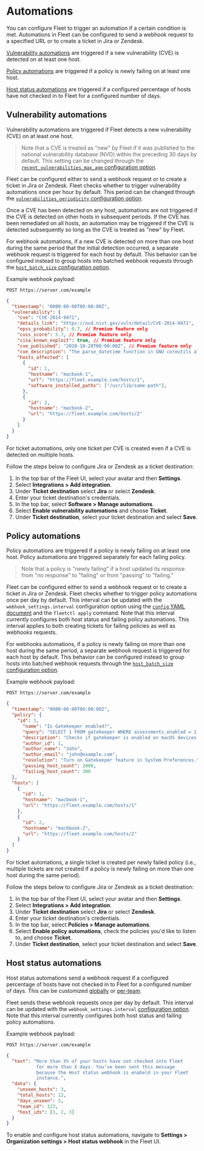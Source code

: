# Automations

You can configure Fleet to trigger an automation if a certain condition is met. Automations in Fleet can be configured to send a webhook request to a specified URL or to create a ticket in Jira or Zendesk.

[Vulnerability automations](#vulnerability-automations) are triggered if a new vulnerability (CVE) is
detected on at least one host.

[Policy automations](#policy-automations) are triggered if a policy is newly failing on at
least one host.

[Host status automations](#host-status-automations) are triggered if a configured
percentage of hosts have not checked in to Fleet for a configured number of days.

## Vulnerability automations

Vulnerability automations are triggered if Fleet detects a new vulnerability (CVE) on at least one host. 

> Note that a CVE is treated as "new" by Fleet if it was published to the national vulnerability database (NVD) within the preceding 30 days by default. This setting can be changed through the [`recent_vulnerabilities_max_age` configuration option](https://fleetdm.com/docs/deploying/configuration#recent-vulnerability-max-age).

Fleet can be configured either to send a webhook request or to create a ticket in Jira or Zendesk. Fleet checks whether to trigger vulnerability automations once per hour by default. This period can be changed through the [`vulnerabilities_periodicity` configuration option](https://fleetdm.com/docs/deploying/configuration#periodicity). 

Once a CVE has been detected on any host, automations are not triggered if the CVE is detected on other hosts in subsequent periods. If the CVE has been remediated on all hosts, an automation may be triggered if the CVE is detected subsequently so long as the CVE is treated as "new" by Fleet. 

For webhook automations, if a new CVE is detected on more than one host during the same period that the initial detection occurred, a separate webhook request is triggered for each host by default. This behavior can be configured instead to group hosts into batched webhook requests through the [`host_batch_size` configuration option](https://fleetdm.com/docs/using-fleet/configuration-files#webhook-settings-vulnerabilities-webhook-host-batch-size). 

Example webhook payload:

```http
POST https://server.com/example
```

```json
{
  "timestamp": "0000-00-00T00:00:00Z",
  "vulnerability": {
    "cve": "CVE-2014-9471",
    "details_link": "https://nvd.nist.gov/vuln/detail/CVE-2014-9471",
    "epss_probability": 0.7, // Premium feature only
    "cvss_score": 5.7, // Premium feature only
    "cisa_known_exploit": true, // Premium feature only
    "cve_published": "2020-10-28T00:00:00Z", // Premium feature only
    "cve_description": "The parse_datetime function in GNU coreutils allows remote attackers to cause a denial of service (crash) or possibly execute arbitrary code via a crafted date string, as demonstrated by the \"--date=TZ=\"123\"345\" @1\" string to the touch or date command.", // Premium feature only
    "hosts_affected": [
      {
        "id": 1,
        "hostname": "macbook-1",
        "url": "https://fleet.example.com/hosts/1",
        "software_installed_paths": ["/usr/lib/some-path"],
      },
      {
        "id": 2,
        "hostname": "macbook-2",
        "url": "https://fleet.example.com/hosts/2"
      }
    ]
  }
}
```


For ticket automations, only one ticket per CVE is created even if a CVE is detected on multiple hosts.

Follow the steps below to configure Jira or Zendesk as a ticket destination:

1. In the top bar of the Fleet UI, select your avatar and then **Settings**.
2. Select **Integrations > Add integration**.
3. Under **Ticket destination** select **Jira** or select **Zendesk**.
4. Enter your ticket destination's credentials.
5. In the top bar, select **Software > Manage automations**.
6. Select **Enable vulnerability automations** and choose **Ticket**.
7. Under **Ticket destination**, select your ticket destination and select **Save**.

## Policy automations

Policy automations are triggered if a policy is newly failing on at least one host. Policy automations are triggered separately for each failing policy.

> Note that a policy is "newly failing" if a host updated its response from "no response" to "failing" or from "passing" to "failing."

Fleet can be configured either to send a webhook request or to create a ticket in Jira or Zendesk. Fleet checks whether to trigger policy automations once per day by default. This interval can be updated with the `webhook_settings.interval` configuration option using the [`config` YAML document](https://fleetdm.com/docs/using-fleet/configuration-files#organization-settings) and the `fleetctl apply` command. Note that this interval currently configures both host status and failing policy automations. This interval applies to both creating tickets for failing policies as well as webhooks requests.

For webhooks automations, if a policy is newly failing on more than one host during the same period, a separate webhook request is triggered for each host by default. This behavior can be configured instead to group hosts into batched webhook requests through the [`host_batch_size` configuration option](https://fleetdm.com/docs/using-fleet/configuration-files#webhook-settings-failing-policies-webhook-host-batch-size).

Example webhook payload:

```http
POST https://server.com/example
```

```json
{
  "timestamp": "0000-00-00T00:00:00Z",
  "policy": {
    "id": 1,
      "name": "Is Gatekeeper enabled?",
      "query": "SELECT 1 FROM gatekeeper WHERE assessments_enabled = 1;",
      "description": "Checks if gatekeeper is enabled on macOS devices.",
      "author_id": 1,
      "author_name": "John",
      "author_email": "john@example.com",
      "resolution": "Turn on Gatekeeper feature in System Preferences.",
      "passing_host_count": 2000,
      "failing_host_count": 300
  },
  "hosts": [
    {
      "id": 1,
      "hostname": "macbook-1",
      "url": "https://fleet.example.com/hosts/1"
    },
    {
      "id": 2,
      "hostname": "macbbook-2",
      "url": "https://fleet.example.com/hosts/2"
    }
  ]
}
```

For ticket automations, a single ticket is created per newly failed policy (i.e., multiple tickets are not created if a policy is newly failing on more than one host during the same period).

Follow the steps below to configure Jira or Zendesk as a ticket destination:

1. In the top bar of the Fleet UI, select your avatar and then **Settings**.
2. Select **Integrations > Add integration**.
3. Under **Ticket destination** select **Jira** or select **Zendesk**.
4. Enter your ticket destination's credentials.
5. In the top bar, select **Policies > Manage automations**.
6. Select **Enable policy automations**, check the policies you'd like to listen to, and choose **Ticket**.
7. Under **Ticket destination**, select your ticket destination and select **Save**.

## Host status automations

Host status automations send a webhook request if a configured percentage of hosts have not checked in to Fleet for a configured number of days. This can be customized [globally](https://fleetdm.com/docs/configuration/configuration-files#organization-settingss) or [per-team](https://fleetdm.com/docs/configuration/configuration-files#teams).

Fleet sends these webhook requests once per day by default. This interval can be updated with the `webhook_settings.interval` [configuration option](https://fleetdm.com/docs/configuration/configuration-files#organization-settings).  Note that this interval currently configures both host status and failing policy automations.

Example webhook payload:

```http
POST https://server.com/example
```

```json
{
  "text": "More than X% of your hosts have not checked into Fleet
           for more than X days. You’ve been sent this message
           because the Host status webhook is enabeld in your Fleet
           instance.",
  "data": {
    "unseen_hosts": 3,
    "total_hosts": 12,
    "days_unseen": 3,
    "team_id": 123,
    "host_ids": [1, 2, 3]
  }
}
```

To enable and configure host status automations, navigate to **Settings > Organization settings > Host
status webhook** in the Fleet UI.

<meta name="pageOrderInSection" value="1300">
<meta name="description" value="Configure Fleet automations to trigger webhooks or create tickets in Jira and Zendesk for vulnerability, policy, and host status events.">
<meta name="navSection" value="Vuln management">
